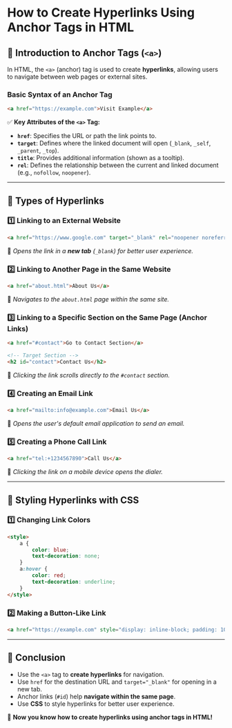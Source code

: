 # How to Create Hyperlinks Using Anchor Tags in HTML

## 📌 Introduction to Anchor Tags (`<a>`)

In HTML, the `<a>` (anchor) tag is used to create **hyperlinks**, allowing users to navigate between web pages or external sites.

### **Basic Syntax of an Anchor Tag**
```html
<a href="https://example.com">Visit Example</a>
```

✅ **Key Attributes of the `<a>` Tag:**
- **`href`**: Specifies the URL or path the link points to.
- **`target`**: Defines where the linked document will open (`_blank`, `_self`, `_parent`, `_top`).
- **`title`**: Provides additional information (shown as a tooltip).
- **`rel`**: Defines the relationship between the current and linked document (e.g., `nofollow`, `noopener`).

---

## 📌 Types of Hyperlinks

### **1️⃣ Linking to an External Website**
```html
<a href="https://www.google.com" target="_blank" rel="noopener noreferrer">Visit Google</a>
```
📌 *Opens the link in a **new tab** (`_blank`) for better user experience.*

### **2️⃣ Linking to Another Page in the Same Website**
```html
<a href="about.html">About Us</a>
```
📌 *Navigates to the `about.html` page within the same site.*

### **3️⃣ Linking to a Specific Section on the Same Page (Anchor Links)**
```html
<a href="#contact">Go to Contact Section</a>

<!-- Target Section -->
<h2 id="contact">Contact Us</h2>
```
📌 *Clicking the link scrolls directly to the `#contact` section.*

### **4️⃣ Creating an Email Link**
```html
<a href="mailto:info@example.com">Email Us</a>
```
📌 *Opens the user's default email application to send an email.*

### **5️⃣ Creating a Phone Call Link**
```html
<a href="tel:+1234567890">Call Us</a>
```
📌 *Clicking the link on a mobile device opens the dialer.*

---

## 📌 Styling Hyperlinks with CSS

### **1️⃣ Changing Link Colors**
```html
<style>
    a {
        color: blue;
        text-decoration: none;
    }
    a:hover {
        color: red;
        text-decoration: underline;
    }
</style>
```

### **2️⃣ Making a Button-Like Link**
```html
<a href="https://example.com" style="display: inline-block; padding: 10px 20px; background: blue; color: white; text-decoration: none; border-radius: 5px;">Click Here</a>
```

---

## 📌 Conclusion

- Use the `<a>` tag to **create hyperlinks** for navigation.
- Use `href` for the destination URL and `target="_blank"` for opening in a new tab.
- Anchor links (`#id`) help **navigate within the same page**.
- Use **CSS** to style hyperlinks for better user experience.

🚀 **Now you know how to create hyperlinks using anchor tags in HTML!**

